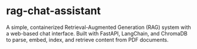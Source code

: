 # rag-chat-assistant
A simple, containerized Retrieval-Augmented Generation (RAG) system with a web-based chat interface. Built with FastAPI, LangChain, and ChromaDB to parse, embed, index, and retrieve content from PDF documents. 
